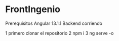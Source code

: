 # FrontIngenio

Prerequisitos
Angular 13.1.1
Backend corriendo

1 primero clonar el repositorio
2 npm i 
3 ng serve -o
